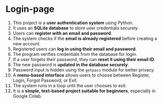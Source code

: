 # Login-page

1. This project is a **user authentication system** using Python.  
2. It uses an **SQLite database** to store user credentials securely.  
3. Users can **register with an email and password**.  
4. The system checks if the **email is already registered** before creating a new account.  
5. Registered users can **log in using their email and password**.  
6. The program verifies credentials from the database for login.  
7. If a user forgets their password, they can **reset it using their email ID**.  
8. The new password is **updated in the database securely**.  
9. Password input is hidden using the `getpass` module for better privacy.  
10. A **menu-based interface** allows users to choose between Register, Login, Forgot Password, or Exit.  
11. The system runs in a loop until the user chooses to exit.  
12. It is a **simple, text-based project suitable for beginners**, especially in Google Colab.
